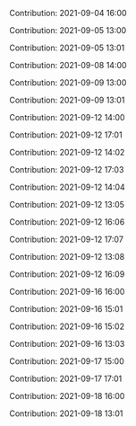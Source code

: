 Contribution: 2021-09-04 16:00

Contribution: 2021-09-05 13:00

Contribution: 2021-09-05 13:01

Contribution: 2021-09-08 14:00

Contribution: 2021-09-09 13:00

Contribution: 2021-09-09 13:01

Contribution: 2021-09-12 14:00

Contribution: 2021-09-12 17:01

Contribution: 2021-09-12 14:02

Contribution: 2021-09-12 17:03

Contribution: 2021-09-12 14:04

Contribution: 2021-09-12 13:05

Contribution: 2021-09-12 16:06

Contribution: 2021-09-12 17:07

Contribution: 2021-09-12 13:08

Contribution: 2021-09-12 16:09

Contribution: 2021-09-16 16:00

Contribution: 2021-09-16 15:01

Contribution: 2021-09-16 15:02

Contribution: 2021-09-16 13:03

Contribution: 2021-09-17 15:00

Contribution: 2021-09-17 17:01

Contribution: 2021-09-18 16:00

Contribution: 2021-09-18 13:01

